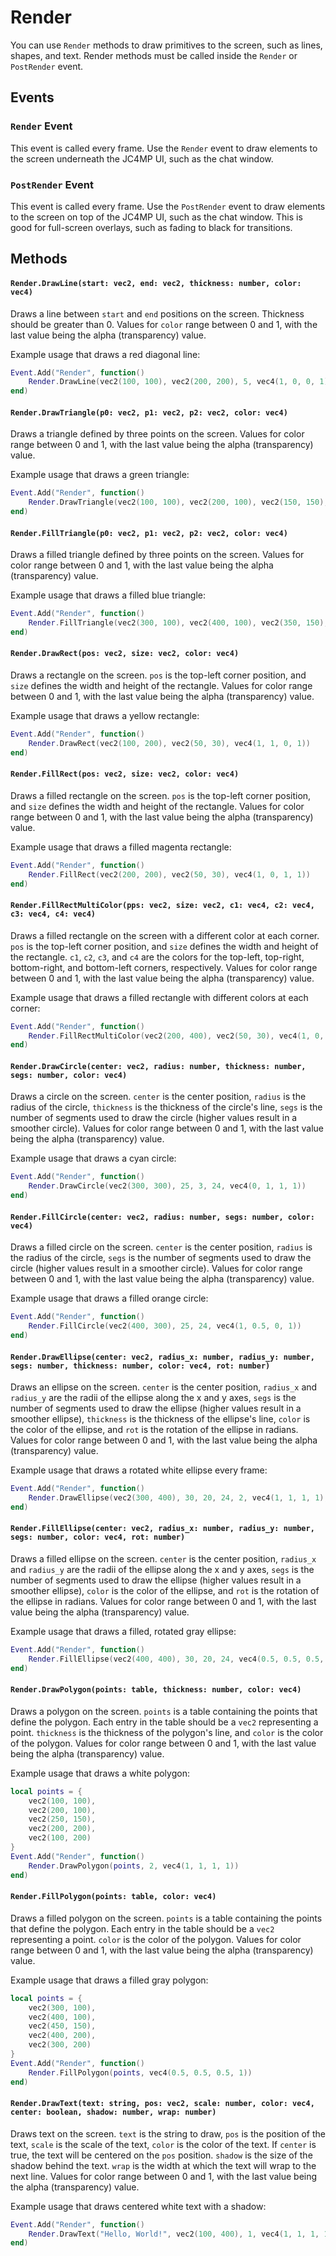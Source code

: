 # Render

You can use `Render` methods to draw primitives to the screen, such as lines, shapes, and text. Render methods must be called inside the `Render` or `PostRender` event.

## Events

### `Render` Event

This event is called every frame. Use the `Render` event to draw elements to the screen underneath the JC4MP UI, such as the chat window.

### `PostRender` Event

This event is called every frame. Use the `PostRender` event to draw elements to the screen on top of the JC4MP UI, such as the chat window. This is good for full-screen overlays, such as fading to black for transitions.

## Methods

#### `Render.DrawLine(start: vec2, end: vec2, thickness: number, color: vec4)`

Draws a line between `start` and `end` positions on the screen. Thickness should be greater than 0. Values for `color` range between 0 and 1, with the last value being the alpha (transparency) value.

Example usage that draws a red diagonal line:

```lua
Event.Add("Render", function()
    Render.DrawLine(vec2(100, 100), vec2(200, 200), 5, vec4(1, 0, 0, 1))
end)
```

#### `Render.DrawTriangle(p0: vec2, p1: vec2, p2: vec2, color: vec4)`

Draws a triangle defined by three points on the screen. Values for color range between 0 and 1, with the last value being the alpha (transparency) value.

Example usage that draws a green triangle:

```lua
Event.Add("Render", function()
    Render.DrawTriangle(vec2(100, 100), vec2(200, 100), vec2(150, 150), vec4(0, 1, 0, 1))
end)
```

#### `Render.FillTriangle(p0: vec2, p1: vec2, p2: vec2, color: vec4)`

Draws a filled triangle defined by three points on the screen. Values for color range between 0 and 1, with the last value being the alpha (transparency) value.

Example usage that draws a filled blue triangle:

```lua
Event.Add("Render", function()
    Render.FillTriangle(vec2(300, 100), vec2(400, 100), vec2(350, 150), vec4(0, 0, 1, 1))
end)
```

#### `Render.DrawRect(pos: vec2, size: vec2, color: vec4)`

Draws a rectangle on the screen. `pos` is the top-left corner position, and `size` defines the width and height of the rectangle. Values for color range between 0 and 1, with the last value being the alpha (transparency) value.

Example usage that draws a yellow rectangle:

```lua
Event.Add("Render", function()
    Render.DrawRect(vec2(100, 200), vec2(50, 30), vec4(1, 1, 0, 1))
end)
```

#### `Render.FillRect(pos: vec2, size: vec2, color: vec4)`

Draws a filled rectangle on the screen. `pos` is the top-left corner position, and `size` defines the width and height of the rectangle. Values for color range between 0 and 1, with the last value being the alpha (transparency) value.

Example usage that draws a filled magenta rectangle:

```lua
Event.Add("Render", function()
    Render.FillRect(vec2(200, 200), vec2(50, 30), vec4(1, 0, 1, 1))
end)
```


#### `Render.FillRectMultiColor(pps: vec2, size: vec2, c1: vec4, c2: vec4, c3: vec4, c4: vec4)`

Draws a filled rectangle on the screen with a different color at each corner. `pos` is the top-left corner position, and `size` defines the width and height of the rectangle. `c1`, `c2`, `c3`, and `c4` are the colors for the top-left, top-right, bottom-right, and bottom-left corners, respectively. Values for color range between 0 and 1, with the last value being the alpha (transparency) value.

Example usage that draws a filled rectangle with different colors at each corner:

```lua
Event.Add("Render", function()
    Render.FillRectMultiColor(vec2(200, 400), vec2(50, 30), vec4(1, 0, 0, 1), vec4(0, 1, 0, 1), vec4(0, 0, 1, 1), vec4(1, 1, 0, 1))
end)
```

#### `Render.DrawCircle(center: vec2, radius: number, thickness: number, segs: number, color: vec4)`

Draws a circle on the screen. `center` is the center position, `radius` is the radius of the circle, `thickness` is the thickness of the circle's line, `segs` is the number of segments used to draw the circle (higher values result in a smoother circle). Values for color range between 0 and 1, with the last value being the alpha (transparency) value.

Example usage that draws a cyan circle:

```lua
Event.Add("Render", function()
    Render.DrawCircle(vec2(300, 300), 25, 3, 24, vec4(0, 1, 1, 1))
end)
```

#### `Render.FillCircle(center: vec2, radius: number, segs: number, color: vec4)`

Draws a filled circle on the screen. `center` is the center position, `radius` is the radius of the circle, `segs` is the number of segments used to draw the circle (higher values result in a smoother circle). Values for color range between 0 and 1, with the last value being the alpha (transparency) value.

Example usage that draws a filled orange circle:

```lua
Event.Add("Render", function()
    Render.FillCircle(vec2(400, 300), 25, 24, vec4(1, 0.5, 0, 1))
end)
```


#### `Render.DrawEllipse(center: vec2, radius_x: number, radius_y: number, segs: number, thickness: number, color: vec4, rot: number)`

Draws an ellipse on the screen. `center` is the center position, `radius_x` and `radius_y` are the radii of the ellipse along the x and y axes, `segs` is the number of segments used to draw the ellipse (higher values result in a smoother ellipse), `thickness` is the thickness of the ellipse's line, `color` is the color of the ellipse, and `rot` is the rotation of the ellipse in radians. Values for color range between 0 and 1, with the last value being the alpha (transparency) value.

Example usage that draws a rotated white ellipse every frame:

```lua
Event.Add("Render", function()
    Render.DrawEllipse(vec2(300, 400), 30, 20, 24, 2, vec4(1, 1, 1, 1), 0.5)
end)
```

#### `Render.FillEllipse(center: vec2, radius_x: number, radius_y: number, segs: number, color: vec4, rot: number)`

Draws a filled ellipse on the screen. `center` is the center position, `radius_x` and `radius_y` are the radii of the ellipse along the x and y axes, `segs` is the number of segments used to draw the ellipse (higher values result in a smoother ellipse), `color` is the color of the ellipse, and `rot` is the rotation of the ellipse in radians. Values for color range between 0 and 1, with the last value being the alpha (transparency) value.

Example usage that draws a filled, rotated gray ellipse:

```lua
Event.Add("Render", function()
    Render.FillEllipse(vec2(400, 400), 30, 20, 24, vec4(0.5, 0.5, 0.5, 1), -0.5)
end)
```

#### `Render.DrawPolygon(points: table, thickness: number, color: vec4)`

Draws a polygon on the screen. `points` is a table containing the points that define the polygon. Each entry in the table should be a `vec2` representing a point. `thickness` is the thickness of the polygon's line, and `color` is the color of the polygon. Values for color range between 0 and 1, with the last value being the alpha (transparency) value.

Example usage that draws a white polygon:

```lua
local points = {
    vec2(100, 100),
    vec2(200, 100),
    vec2(250, 150),
    vec2(200, 200),
    vec2(100, 200)
}
Event.Add("Render", function()
    Render.DrawPolygon(points, 2, vec4(1, 1, 1, 1))
end)
```

#### `Render.FillPolygon(points: table, color: vec4)`

Draws a filled polygon on the screen. `points` is a table containing the points that define the polygon. Each entry in the table should be a `vec2` representing a point. `color` is the color of the polygon. Values for color range between 0 and 1, with the last value being the alpha (transparency) value.

Example usage that draws a filled gray polygon:

```lua
local points = {
    vec2(300, 100),
    vec2(400, 100),
    vec2(450, 150),
    vec2(400, 200),
    vec2(300, 200)
}
Event.Add("Render", function()
    Render.FillPolygon(points, vec4(0.5, 0.5, 0.5, 1))
end)
```

#### `Render.DrawText(text: string, pos: vec2, scale: number, color: vec4, center: boolean, shadow: number, wrap: number)`

Draws text on the screen. `text` is the string to draw, `pos` is the position of the text, `scale` is the scale of the text, `color` is the color of the text. If `center` is true, the text will be centered on the `pos` position. `shadow` is the size of the shadow behind the text. `wrap` is the width at which the text will wrap to the next line. Values for color range between 0 and 1, with the last value being the alpha (transparency) value.

Example usage that draws centered white text with a shadow:

```lua
Event.Add("Render", function()
    Render.DrawText("Hello, World!", vec2(100, 400), 1, vec4(1, 1, 1, 1), true, 1)
end)
```
